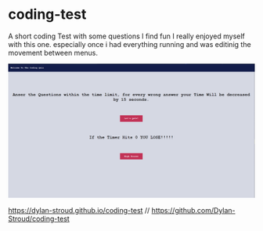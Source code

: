 # coding-test
A short coding Test with some questions I find fun
I really enjoyed myself with this one. especially once i had everything running and was editinig the movement between menus.

![Screenshot](./assets/coding%20quiz.png)

https://dylan-stroud.github.io/coding-test
//
https://github.com/Dylan-Stroud/coding-test

